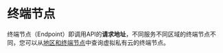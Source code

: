 # 终端节点<a name="ZH-CN_TOPIC_0201534284"></a>

终端节点（Endpoint）即调用API的**请求地址**，不同服务不同区域的终端节点不同，您可以从[地区和终端节点](https://developer.huaweicloud.com/endpoint?VPC)中查询虚拟私有云的终端节点。

